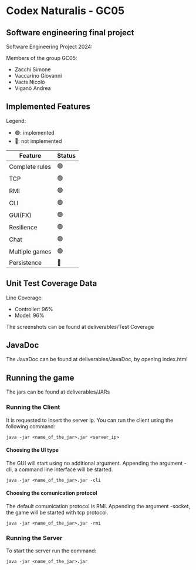 
# Codex Naturalis - GC05
## Software engineering final project
Software Engineering Project 2024:

Members of the group GC05:

- Zacchi Simone
- Vaccarino Giovanni
- Vacis Nicolò 
- Viganò Andrea

## Implemented Features
Legend:

- 🟢: implemented
- 🔴: not implemented

| Feature        | Status |
|----------------|--------|
| Complete rules | 🟢     |
| TCP            | 🟢     |
| RMI            | 🟢     |
| CLI            | 🟢     |
| GUI(FX)        | 🟢     |
| Resilience     | 🟢     |
| Chat           | 🟢     |
| Multiple games | 🟢     |
| Persistence    | 🔴     |

## Unit Test Coverage Data
Line Coverage:
- Controller: 96%
- Model: 96%

The screenshots can be found at deliverables/Test Coverage

## JavaDoc
The JavaDoc can be found at deliverables/JavaDoc, by opening index.html

## Running the game
The jars can be found at deliverables/JARs

### Running the Client
It is requested to insert the server ip. You can run the client using the following command:
```
java -jar <name_of_the_jar>.jar <server_ip>
```

#### Choosing the UI type
The GUI will start using no additional argument. Appending the argument -cli, a command line interface will be started. 
```
java -jar <name_of_the_jar>.jar -cli
```
#### Choosing the comunication protocol
The default comunication protocol is RMI. Appending the argument -socket, the game will be started with tcp protocol. 
```
java -jar <name_of_the_jar>.jar -rmi
```

### Running the Server
To start the server run the command:
```
java -jar <name_of_the_jar>.jar
```
